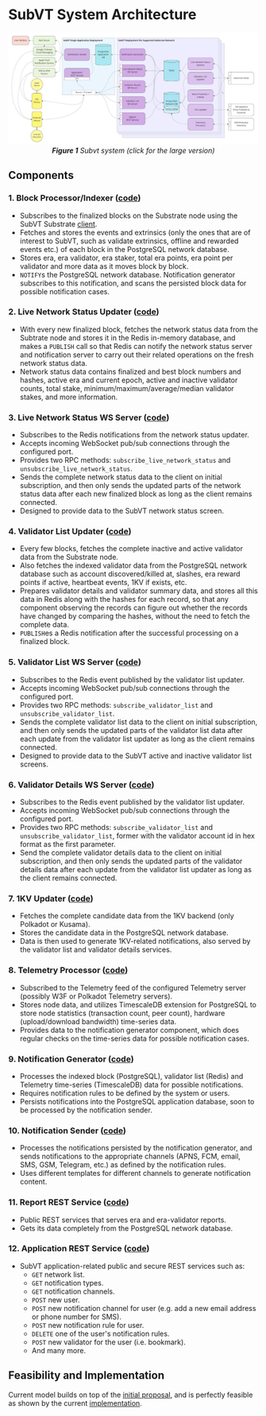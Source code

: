 # SubVT System Architecture

<p align="center">
<a href="https://raw.githubusercontent.com/helikon-labs/subvt/main/documents/software/image/01-subvt_system_architecture_large.jpg" target="_blank"><img src="./image/01-subvt_system_architecture_small.jpg"/></a><br/>
<i><b>Figure 1</b> Subvt system (click for the large version)</i>
</p>

## Components

### 1. Block Processor/Indexer ([code](https://github.com/helikon-labs/subvt-backend/tree/main/subvt-block-processor))
- Subscribes to the finalized blocks on the Substrate node using the SubVT Substrate [client](https://github.com/helikon-labs/subvt-backend/tree/main/subvt-substrate-client). 
- Fetches and stores the events and extrinsics (only the ones that are of interest to SubVT, such as validate extrinsics, offline and rewarded events etc.) of each block in the PostgreSQL network database.
- Stores era, era validator, era staker, total era points, era point per validator and more data as it moves block by block.
- `NOTIFY`s the PostgreSQL network database. Notification generator subscribes to this notification, and scans the persisted block data for possible notification cases.

### 2. Live Network Status Updater ([code](https://github.com/helikon-labs/subvt-backend/tree/main/subvt-live-network-status-updater))
- With every new finalized block, fetches the network status data from the Subtrate node and stores it in the Redis in-memory database, and makes a `PUBLISH` call so that Redis can notify the network status server and notification server to carry out their related operations on the fresh network status data.
- Network status data contains finalized and best block numbers and hashes, active era and current epoch, active and inactive validator counts, total stake, minimum/maximum/average/median validator stakes, and more information.

### 3. Live Network Status WS Server ([code](https://github.com/helikon-labs/subvt-backend/tree/main/subvt-live-network-status-server))
- Subscribes to the Redis notifications from the network status updater.
- Accepts incoming WebSocket pub/sub connections through the configured port.
- Provides two RPC methods: `subscribe_live_network_status` and `unsubscribe_live_network_status`.
- Sends the complete network status data to the client on initial subscription, and then only sends the updated parts of the network status data after each new finalized block as long as the client remains connected.
- Designed to provide data to the SubVT network status screen.

### 4. Validator List Updater ([code](https://github.com/helikon-labs/subvt-backend/tree/main/subvt-validator-list-updater))
- Every few blocks, fetches the complete inactive and active validator data from the Substrate node.
- Also fetches the indexed validator data from the PostgreSQL network database such as account discovered/killed at, slashes, era reward points if active, heartbeat events, 1KV if exists, etc.
- Prepares validator details and validator summary data, and stores all this data in Redis along with the hashes for each record, so that any component observing the records can figure out whether the records have changed by comparing the hashes, without the need to fetch the complete data.
- `PUBLISH`es a Redis notification after the successful processing on a finalized block.

### 5. Validator List WS Server ([code](https://github.com/helikon-labs/subvt-backend/tree/main/subvt-validator-list-server))
- Subscribes to the Redis event published by the validator list updater.
- Accepts incoming WebSocket pub/sub connections through the configured port.
- Provides two RPC methods: `subscribe_validator_list` and `unsubscribe_validator_list`.
- Sends the complete validator list data to the client on initial subscription, and then only sends the updated parts of the validator list data after each update from the validator list updater as long as the client remains connected.
- Designed to provide data to the SubVT active and inactive validator list screens.

### 6. Validator Details WS Server ([code](https://github.com/helikon-labs/subvt-backend/tree/main/subvt-validator-details-server))
- Subscribes to the Redis event published by the validator list updater.
- Accepts incoming WebSocket pub/sub connections through the configured port.
- Provides two RPC methods: `subscribe_validator_list` and `unsubscribe_validator_list`, former with the validator account id in hex format as the first parameter.
- Send the complete validator details data to the client on initial subscription, and then only sends the updated parts of the validator details data after each update from the validator list updater as long as the client remains connected.

### 7. 1KV Updater ([code](https://github.com/helikon-labs/subvt-backend/tree/main/subvt-onekv-updater))
- Fetches the complete candidate data from the 1KV backend (only Polkadot or Kusama).
- Stores the candidate data in the PostgreSQL network database.
- Data is then used to generate 1KV-related notifications, also served by the validator list and validator details services.

### 8. Telemetry Processor ([code](https://github.com/helikon-labs/subvt-backend/tree/main/subvt-telemetry-processor))
- Subscribed to the Telemetry feed of the configured Telemetry server (possibly W3F or Polkadot Telemetry servers).
- Stores node data, and utilizes TimescaleDB extension for PostgreSQL to store node statistics (transaction count, peer count), hardware (upload/download bandwidth) time-series data.
- Provides data to the notification generator component, which does regular checks on the time-series data for possible notification cases.

### 9. Notification Generator ([code](https://github.com/helikon-labs/subvt-backend/tree/main/subvt-notification-generator))
- Processes the indexed block (PostgreSQL), validator list (Redis) and Telemetry time-series (TimescaleDB) data for possible notifications.
- Requires notification rules to be defined by the system or users.
- Persists notifications into the PostgreSQL application database, soon to be processed by the notification sender.

### 10. Notification Sender ([code](https://github.com/helikon-labs/subvt-backend/tree/main/subvt-notification-sender))
- Processes the notifications persisted by the notification generator, and sends notifications to the appropriate channels (APNS, FCM, email, SMS, GSM, Telegram, etc.) as defined by the notification rules.
- Uses different templates for different channels to generate notification content.

### 11. Report REST Service ([code](https://github.com/helikon-labs/subvt-backend/tree/main/subvt-report-service))
- Public REST services that serves era and era-validator reports.
- Gets its data completely from the PostgreSQL network database.

### 12. Application REST Service ([code](https://github.com/helikon-labs/subvt-backend/tree/main/subvt-app-service))
- SubVT application-related public and secure REST services such as:
    - `GET` network list.
    - `GET` notification types.
    - `GET` notification channels.
    - `POST` new user.
    - `POST` new notification channel for user (e.g. add a new email address or phone number for SMS).
    - `POST` new notification rule for user.
    - `DELETE` one of the user's notification rules.
    - `POST` new validator for the user (i.e. bookmark).
    - And many more.

## Feasibility and Implementation
Current model builds on top of the [initial proposal](https://docs.google.com/document/d/1mCD1lRoEwbV3Xp5N-HzEKA0KROCmNkMFInLGd4nAz-k/edit?usp=sharing), and is perfectly feasible as shown by the current [implementation](https://github.com/helikon-labs/subvt-backend).